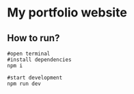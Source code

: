 # My portfolio website

## How to run?

```shell
#open terminal
#install dependencies
npm i

#start development
npm run dev

```

